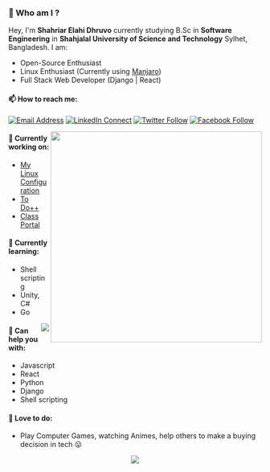 <!--
### Hi there 👋
**ShahriarDhruvo/ShahriarDhruvo** is a ✨ _special_ ✨ repository because its `README.md` (this file) appears on your GitHub profile.

Here are some ideas to get you started:

- 🔭 I’m currently working on ...
- 🌱 I’m currently learning ...
- 👯 I’m looking to collaborate on ...
- 🤔 I’m looking for help with ...
- 💬 Ask me about ...
- 📫 How to reach me: ...
- 😄 Pronouns: ...
- ⚡ Fun fact: ...
-->

### 👋 Who am I ?
Hey, I'm **Shahriar Elahi Dhruvo** currently studying B.Sc in **Software Engineering** in **Shahjalal University of Science and Technology** Sylhet, Bangladesh. I am:

- Open-Source Enthusiast
- Linux Enthusiast (Currently using [Manjaro](https://manjaro.org/))
- Full Stack Web Developer (Django | React)

#### 📫 How to reach me:
[![Email Address](https://img.shields.io/badge/%20-shahriarelahi3062@gmail.com-black?color=ffffff&labelColor=D44638&logo=gmail&logoColor=fff)](mailto:shahriarelahi3062@gmail.com)
[![LinkedIn Connect](https://img.shields.io/badge/%20-ShahriarDhruvo-black?color=ffffff&labelColor=0e76a8&logo=linkedin&logoColor=ffffff)](https://www.linkedin.com/in/shahriar-dhruvo-613641190/)
[![Twitter Follow](https://img.shields.io/badge/%20-Shahriar%20Dhruvo-black?color=ffffff&labelColor=00acee&logo=twitter&logoColor=ffffff)](https://twitter.com/ShahriarDhruvo)
[![Facebook Follow](https://img.shields.io/badge/%20-Shahriar%20Elahi%20Dhruvo-black?color=ffffff&labelColor=1976d2&logo=facebook&logoColor=ffffff)](https://www.facebook.com/ShahriarDhruvo)

[<img align="right" width="420" src="https://github-readme-stats.anuraghazra1.vercel.app/api?username=ShahriarDhruvo&show_icons=true&count_private=true&bg_color=fff"/>](https://github.com/ShahriarDhruvo/)

#### 🔭 Currently working on:

- [My Linux Configuration](https://github.com/ShahriarDhruvo/My-Linux-Configuration)
- [To Do++](https://github.com/ShahriarDhruvo/ToDo-PlusPlus)
- [Class Portal](https://github.com/ShahriarDhruvo/Class_Portal)

#### 🌱 Currently learning:

- Shell scripting
- Unity, C#
- Go

[<img align='right' src = "https://github-readme-stats.vercel.app/api/top-langs/?username=ShahriarDhruvo&langs_count=6&layout=compact">](https://github.com/ShahriarDhruvo/)

#### 💬 Can help you with:

- Javascript
- React
- Python
- Django
- Shell scripting

#### 🤝 Love to do:

- Play Computer Games, watching Animes, help others to make a buying decision in tech 😛

<a href="https://github.com/ShahriarDhruvo/">
    <p align="center">
        <img src="https://github-profile-trophy.vercel.app/?username=ShahriarDhruvo&column=6&margin-w=15"/>
    </p>
</a>
